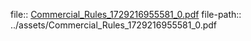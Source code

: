 file:: [Commercial_Rules_1729216955581_0.pdf](../assets/Commercial_Rules_1729216955581_0.pdf)
file-path:: ../assets/Commercial_Rules_1729216955581_0.pdf
